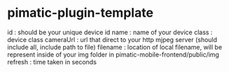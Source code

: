 pimatic-plugin-template
=======================

id : should be your unique device id
name : name of your device
class : device class
cameraUrl : url that direct to your http mjpeg server (should include all, include path to file)
filename : location of local filename, will be represent inside of your img folder in pimatic-mobile-frontend/public/img
refresh : time taken in seconds
